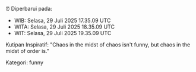 ⏰ Diperbarui pada:
- WIB: Selasa, 29 Juli 2025 17.35.09 UTC
- WITA: Selasa, 29 Juli 2025 18.35.09 UTC
- WIT: Selasa, 29 Juli 2025 19.35.09 UTC

Kutipan Inspiratif:
"Chaos in the midst of chaos isn't funny, but chaos in the midst of order is."


Kategori: funny

